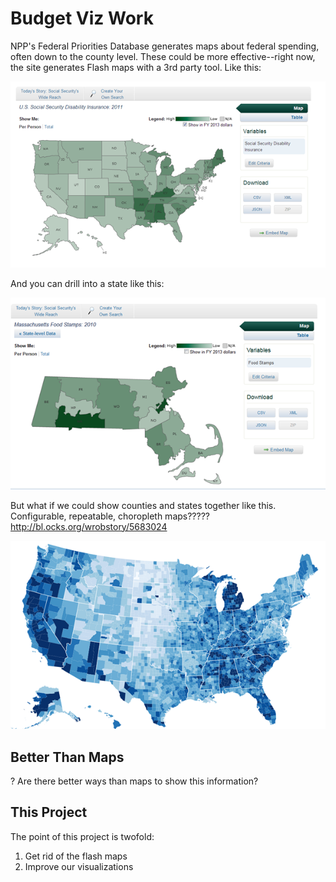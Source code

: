 # Budget Viz Work

NPP's Federal Priorities Database generates maps about federal spending, often down to the county level. These could be more effective--right now, the site generates Flash maps with a 3rd party tool. Like this:

![US Map](img/npp_map.png)

And you can drill into a state like this:

![County Map](img/npp_county_map.png)

But what if we could show counties and states together like this.
Configurable, repeatable, choropleth maps????? http://bl.ocks.org/wrobstory/5683024

![All Counties Map](img/npp_map_all_counties.png)

## Better Than Maps

? Are there better ways than maps to show this information?

## This Project

The point of this project is twofold:

1. Get rid of the flash maps
2. Improve our visualizations

